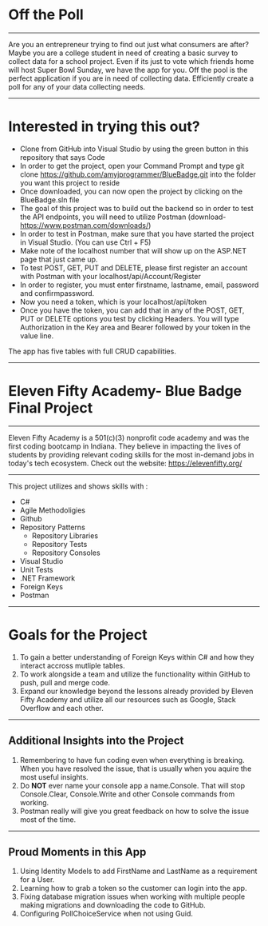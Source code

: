 # Off the Poll
_____________________________________________________

Are you an entrepreneur trying to find out just what consumers are after? Maybe you are a college student in need of creating a basic survey to collect data for a school project. Even if its just to vote which friends home will host Super Bowl Sunday, we have the app for you. Off the pool is the perfect application if you are in need of collecting data. Efficiently create a poll for any of your data collecting needs.

_____________________________________________________

# Interested in trying this out?

- Clone from GitHub into Visual Studio by using the green button in this repository that says Code
- In order to get the project, open your Command Prompt and type git clone https://github.com/amyjprogrammer/BlueBadge.git into the folder you want this project to reside
- Once downloaded, you can now open the project by clicking on the BlueBadge.sln file
- The goal of this project was to build out the backend so in order to test the API endpoints, you will need to utilize Postman (download- https://www.postman.com/downloads/)
- In order to test in Postman, make sure that you have started the project in Visual Studio. (You can use Ctrl + F5)
- Make note of the localhost number that will show up on the ASP.NET page that just came up.
- To test POST, GET, PUT and DELETE, please first register an account with Postman with your localhost/api/Account/Register
- In order to register, you must enter firstname, lastname, email, password and confirmpassword. 
- Now you need a token, which is your localhost/api/token
- Once you have the token, you can add that in any of the POST, GET, PUT or DELETE options you test by clicking Headers.  You will type Authorization in the Key area and Bearer followed by your token in the value line.

 The app has five tables with full CRUD capabilities.

______________________________________________________________________________________________________________


# Eleven Fifty Academy- Blue Badge Final Project

_____________________________________________________

Eleven Fifty Academy is a 501(c)(3) nonprofit code academy and was the first coding 
bootcamp in Indiana. They believe in impacting the lives of students by providing relevant coding 
skills for the most in-demand jobs in today's tech ecosystem. Check out the website: <https://elevenfifty.org/>

______________________________________________________________________________________________________________

This project utilizes and shows skills with :
* C#
* Agile Methodoligies
* Github
* Repository Patterns
	- Repository Libraries
	- Repository Tests
	- Repository Consoles
* Visual Studio
* Unit Tests
* .NET Framework
* Foreign Keys
* Postman

______________________________________________________________________________________________________________

# Goals for the Project
1. To gain a better understanding of Foreign Keys within C# and how they interact accross mutliple tables.
2. To work alongside a team and utilize the functionality within GitHub to push, pull and merge code.  
3. Expand our knowledge beyond the lessons already provided by Eleven Fifty Academy and utilize all our resources such as Google, Stack Overflow and each other.

_____________________________________________________________________________________________________

## Additional Insights into the Project
1. Remembering to have fun coding even when everything is breaking.  When you have resolved the issue, that is usually when you aquire the most useful insights.  
2. Do **NOT** ever name your console app a name.Console.  That will stop Console.Clear, Console.Write and other Console commands from working.
3. Postman really will give you great feedback on how to solve the issue most of the time.  

_________________________________________________________________________________________________________

## Proud Moments in this App
1. Using Identity Models to add FirstName and LastName as a requirement for a User.
2. Learning how to grab a token so the customer can login into the app.
3. Fixing database migration issues when working with multiple people making migrations and downloading the code to GitHub.  
4. Configuring PollChoiceService when not using Guid.  
